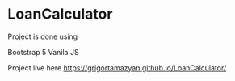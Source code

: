 # LoanCalculator

Project is done using

Bootstrap 5
Vanila JS

Project live here https://grigortamazyan.github.io/LoanCalculator/
